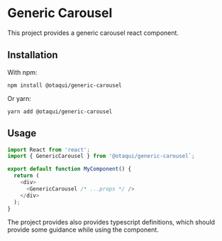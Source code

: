 # Generic Carousel

This project provides a generic carousel react component.

## Installation

With npm:

`npm install @otaqui/generic-carousel`

Or yarn:

`yarn add @otaqui/generic-carousel`

## Usage

```js
import React from 'react';
import { GenericCarousel } from '@otaqui/generic-carousel`;

export default function MyComponent() {
  return (
    <div>
      <GenericCarousel /* ...props */ />
    </div>
  );
}
```

The project provides also provides typescript definitions, which should provide some guidance while using the component.

